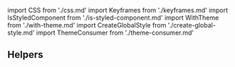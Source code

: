 import CSS from './css.md'
import Keyframes from './keyframes.md'
import IsStyledComponent from './is-styled-component.md'
import WithTheme from './with-theme.md'
import CreateGlobalStyle from './create-global-style.md'
import ThemeConsumer from './theme-consumer.md'

## Helpers

<CreateGlobalStyle />

<CSS />

<Keyframes />

<IsStyledComponent />

<WithTheme />

<ThemeConsumer />
